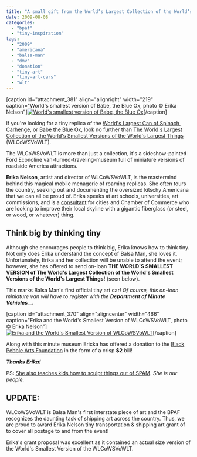 ```yaml
---
title: "A small gift from the World’s Largest Collection of the World’s Smallest Versions of the World’s Largest Things!"
date: 2009-08-08
categories: 
  - "bpaf"
  - "tiny-inspiration"
tags: 
  - "2009"
  - "americana"
  - "balsa-man"
  - "dmv"
  - "donation"
  - "tiny-art"
  - "tiny-art-cars"
  - "wlt"
---
```


\[caption id="attachment\_381" align="alignright" width="219" caption="World's smallest version of Babe, the Blue Ox, photo © Erika Nelson"\][![World's smallest version of Babe, the Blue Ox](/images/WLT-babe.jpg)](http://www.flickr.com/photos/worldslargestthings/964381925/)\[/caption\]

If you're looking for a tiny replica of the [World's Largest Can of Spinach](http://www.worldslargestthings.com/arkansas/spinachcan.htm), [Carhenge](http://www.worldslargestthings.com/mobilemuseum.htm), or [Babe the Blue Ox](http://www.worldslargestthings.com/minnesota/babe.htm), look no further than [The World's Largest Collection of the World's Smallest Versions of the World's Largest Things](http://www.worldslargestthings.com/index.htm) (WLCoWSVoWLT).

The WLCoWSVoWLT is more than just a collection, it's a sideshow-painted Ford Econoline van-turned-traveling-museum full of miniature versions of roadside America attractions.

**Erika Nelson**, artist and director of WLCoWSVoWLT, is the mastermind behind this magical mobile menagerie of roaming replicas. She often tours the country, seeking out and documenting the oversized kitschy Americana that we can all be proud of. Erika speaks at art schools, universities, art commissions, and is a [consultant](http://www.worldslargestthings.com/scheduleavisit.htm) for cities and Chamber of Commerce who are looking to improve their local skyline with a gigantic fiberglass (or steel, or wood, or whatever) thing.

## Think big by thinking tiny

Although she encourages people to think big, Erika knows how to think tiny. Not only does Erika understand the concept of Balsa Man, she loves it. Unfortunately, Erika and her collection will be unable to attend the event; however, she has offered to send on-loan **THE WORLD'S SMALLEST VERSION of The World's Largest Collection of the World's Smallest Versions of the World's Largest Things!** (seen below).

This marks Balsa Man's first official tiny art car! _Of course, this on-loan miniature van will have to register with the **Department of Minute Vehicles**__._

\[caption id="attachment\_370" align="aligncenter" width="466" caption="Erika and the World's Smallest Version of WLCoWSVoWLT, photo © Erika Nelson"\][![Erika and the World's Smallest Version of WLCoWSVoWLT](/images/WLCoWSVoWLT.jpg)](http://balsaman.org/wp-content/uploads/2009/08/WLCoWSVoWLT.jpg)\[/caption\]

Along with this minute museum Ericka has offered a donation to the [Black Pebble Arts Foundation](http://balsaman.org/donate/) in the form of a crisp **$2** bill!

_**Thanks Erika!**_

PS: [She also teaches kids how to sculpt things out of SPAM](http://www.flickr.com/photos/topekalibrary/sets/72157601128847553/). _She is our people._

## UPDATE:

WLCoWSVoWLT is Balsa Man's first interstate piece of art and the BPAF recognizes the daunting task of shipping art across the country. Thus, we are proud to award Erika Nelson tiny transportation & shipping art grant of to cover all postage to and from the event!

Erika's grant proposal was excellent as it contained an actual size version of the World's Smallest Version of the WLCoWSVoWLT.
